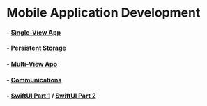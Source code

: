 # Mobile Application Development

#### - [Single-View App](https://youtu.be/d8LtsLtKCm4)

#### - [Persistent Storage]()

#### - [Multi-View App]()

#### - [Communications]()

#### - [SwiftUI Part 1]() / [SwiftUI Part 2]()

